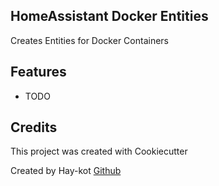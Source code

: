 ## HomeAssistant Docker Entities

Creates Entities for Docker Containers

## Features
- TODO

## Credits

This project was created with Cookiecutter 

Created by Hay-kot [Github](https://github.com/hay-kot )



